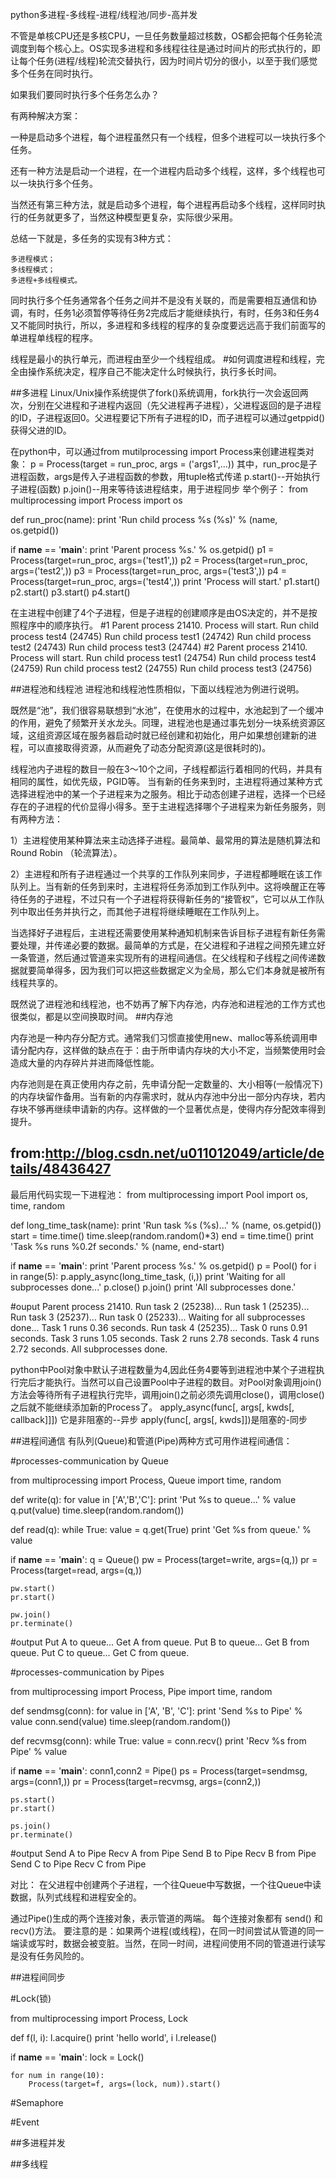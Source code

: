 python多进程-多线程-进程/线程池/同步-高并发

不管是单核CPU还是多核CPU，一旦任务数量超过核数，OS都会把每个任务轮流调度到每个核心上。OS实现多进程和多线程往往是通过时间片的形式执行的，即让每个任务(进程/线程)轮流交替执行，因为时间片切分的很小，以至于我们感觉多个任务在同时执行。

如果我们要同时执行多个任务怎么办？

有两种解决方案：

一种是启动多个进程，每个进程虽然只有一个线程，但多个进程可以一块执行多个任务。

还有一种方法是启动一个进程，在一个进程内启动多个线程，这样，多个线程也可以一块执行多个任务。

当然还有第三种方法，就是启动多个进程，每个进程再启动多个线程，这样同时执行的任务就更多了，当然这种模型更复杂，实际很少采用。

总结一下就是，多任务的实现有3种方式：

    多进程模式；
    多线程模式；
    多进程+多线程模式。

同时执行多个任务通常各个任务之间并不是没有关联的，而是需要相互通信和协调，有时，任务1必须暂停等待任务2完成后才能继续执行，有时，任务3和任务4又不能同时执行，所以，多进程和多线程的程序的复杂度要远远高于我们前面写的单进程单线程的程序。

线程是最小的执行单元，而进程由至少一个线程组成。
#如何调度进程和线程，完全由操作系统决定，程序自己不能决定什么时候执行，执行多长时间。


##多进程
Linux/Unix操作系统提供了fork()系统调用，fork执行一次会返回两次，分别在父进程和子进程内返回（先父进程再子进程），父进程返回的是子进程的ID，子进程返回0。父进程要记下所有子进程的ID，而子进程可以通过getppid()获得父进的ID。

在python中，可以通过from mutilprocessing import Process来创建进程类对象：
p = Process(target = run_proc, args = ('args1',...))
其中，run_proc是子进程函数，args是传入子进程函数的参数，用tuple格式传递
p.start()--开始执行子进程(函数)
p.join()--用来等待该进程结束，用于进程同步
举个例子：
from multiprocessing import Process
import os

def run_proc(name):
    print 'Run child process %s (%s)' % (name, os.getpid())
    
if __name__ == '__main__':
    print 'Parent process %s.' % os.getpid()
    p1 = Process(target=run_proc, args=('test1',))
    p2 = Process(target=run_proc, args=('test2',))
    p3 = Process(target=run_proc, args=('test3',))
    p4 = Process(target=run_proc, args=('test4',))
    print 'Process will start.'
    p1.start()
    p2.start()
    p3.start()
    p4.start()

在主进程中创建了4个子进程，但是子进程的创建顺序是由OS决定的，并不是按照程序中的顺序执行。
#1
Parent process 21410.
Process will start.
Run child process test4 (24745)
Run child process test1 (24742)
Run child process test2 (24743)
Run child process test3 (24744)
#2
Parent process 21410.
Process will start.
Run child process test1 (24754)
Run child process test4 (24759)
Run child process test2 (24755)
Run child process test3 (24756)

##进程池和线程池
进程池和线程池性质相似，下面以线程池为例进行说明。

既然是“池”，我们很容易联想到“水池”，在使用水的过程中，水池起到了一个缓冲的作用，避免了频繁开关水龙头。同理，进程池也是通过事先划分一块系统资源区域，这组资源区域在服务器启动时就已经创建和初始化，用户如果想创建新的进程，可以直接取得资源，从而避免了动态分配资源(这是很耗时的)。

线程池内子进程的数目一般在3～10个之间，子线程都运行着相同的代码，并具有相同的属性，如优先级，PGID等。
当有新的任务来到时，主进程将通过某种方式选择进程池中的某一个子进程来为之服务。相比于动态创建子进程，选择一个已经存在的子进程的代价显得小得多。至于主进程选择哪个子进程来为新任务服务，则有两种方法：

1）主进程使用某种算法来主动选择子进程。最简单、最常用的算法是随机算法和 Round Robin （轮流算法）。

2）主进程和所有子进程通过一个共享的工作队列来同步，子进程都睡眠在该工作队列上。当有新的任务到来时，主进程将任务添加到工作队列中。这将唤醒正在等待任务的子进程，不过只有一个子进程将获得新任务的“接管权”，它可以从工作队列中取出任务并执行之，而其他子进程将继续睡眠在工作队列上。

当选择好子进程后，主进程还需要使用某种通知机制来告诉目标子进程有新任务需要处理，并传递必要的数据。最简单的方式是，在父进程和子进程之间预先建立好一条管道，然后通过管道来实现所有的进程间通信。在父线程和子线程之间传递数据就要简单得多，因为我们可以把这些数据定义为全局，那么它们本身就是被所有线程共享的。

既然说了进程池和线程池，也不妨再了解下内存池，内存池和进程池的工作方式也很类似，都是以空间换取时间。
##内存池

内存池是一种内存分配方式。通常我们习惯直接使用new、malloc等系统调用申请分配内存，这样做的缺点在于：由于所申请内存块的大小不定，当频繁使用时会造成大量的内存碎片并进而降低性能。

内存池则是在真正使用内存之前，先申请分配一定数量的、大小相等(一般情况下)的内存块留作备用。当有新的内存需求时，就从内存池中分出一部分内存块，若内存块不够再继续申请新的内存。这样做的一个显著优点是，使得内存分配效率得到提升。

from:http://blog.csdn.net/u011012049/article/details/48436427
--------------------------------------------------------------------------
最后用代码实现一下进程池：
from multiprocessing import Pool
import os, time, random

def long_time_task(name):
    print 'Run task %s (%s)...' % (name, os.getpid())
    start = time.time()
    time.sleep(random.random()*3)
    end = time.time()
    print 'Task %s runs %0.2f seconds.' % (name, end-start)
    
if __name__ == '__main__':
    print 'Parent process %s.' % os.getpid()
    p = Pool()
    for i in range(5):
        p.apply_async(long_time_task, (i,))
    print 'Waiting for all subprocesses done...'
    p.close()
    p.join()
    print 'All subprocesses done.'

#ouput
Parent process 21410.
Run task 2 (25238)...
Run task 1 (25235)...
Run task 3 (25237)...
Run task 0 (25233)...
Waiting for all subprocesses done...
Task 1 runs 0.36 seconds.
Run task 4 (25235)...
Task 0 runs 0.91 seconds.
Task 3 runs 1.05 seconds.
Task 2 runs 2.78 seconds.
Task 4 runs 2.72 seconds.
All subprocesses done.

python中Pool对象中默认子进程数量为4,因此任务4要等到进程池中某个子进程执行完后才能执行。当然可以自己设置Pool中子进程的数目。对Pool对象调用join()方法会等待所有子进程执行完毕，调用join()之前必须先调用close()，调用close()之后就不能继续添加新的Process了。
apply_async(func[, args[, kwds[, callback]]]) 它是非阻塞的--异步
apply(func[, args[, kwds]])是阻塞的-同步


##进程间通信
有队列(Queue)和管道(Pipe)两种方式可用作进程间通信：

#processes-communication by Queue

from multiprocessing import Process, Queue
import time, random

def write(q):
    for value in ['A','B','C']:
        print 'Put %s to queue...' % value
        q.put(value)
        time.sleep(random.random())
        
def read(q):
    while True:
        value = q.get(True)
        print 'Get %s from queue.' % value
        
if __name__ == '__main__':
    q = Queue()
    pw = Process(target=write, args=(q,))
    pr = Process(target=read, args=(q,))
    
    pw.start()
    pr.start()
    
    pw.join()
    pr.terminate()
    
#output
Put A to queue...
Get A from queue.
Put B to queue...
Get B from queue.
Put C to queue...
Get C from queue.


#processes-communication by Pipes

from multiprocessing import Process, Pipe
import time, random

def sendmsg(conn):
    for value in ['A', 'B', 'C']:
        print 'Send %s to Pipe' % value
        conn.send(value)
        time.sleep(random.random())
        
def recvmsg(conn):
    while True:
        value = conn.recv()
        print 'Recv %s from Pipe' % value
        
if __name__ == '__main__':
    conn1,conn2 = Pipe()
    ps = Process(target=sendmsg, args=(conn1,))
    pr = Process(target=recvmsg, args=(conn2,))
    
    ps.start()
    pr.start()
    
    ps.join()
    pr.terminate() 

#output
Send A to Pipe
Recv A from Pipe
Send B to Pipe
Recv B from Pipe
Send C to Pipe
Recv C from Pipe

对比：
在父进程中创建两个子进程，一个往Queue中写数据，一个往Queue中读数据，队列式线程和进程安全的。

通过Pipe()生成的两个连接对象，表示管道的两端。
每个连接对象都有 send() 和 recv()方法。
要注意的是：如果两个进程(或线程)，在同一时间尝试从管道的同一端读或写时，数据会被变脏。当然，在同一时间，进程间使用不同的管道进行读写是没有任务风险的。


##进程间同步

#Lock(锁)

from multiprocessing import Process, Lock

def f(l, i):
    l.acquire()
    print 'hello world', i
    l.release()

if __name__ == '__main__':
    lock = Lock()

    for num in range(10):
        Process(target=f, args=(lock, num)).start()
        
       
        
#Semaphore

#Event









##多进程并发


##多线程
























































































